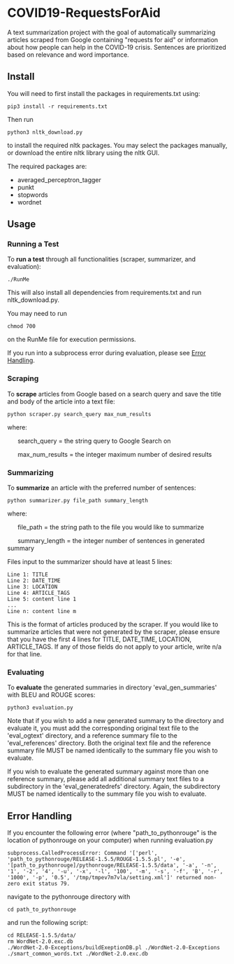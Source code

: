 # COVID19-RequestsForAid

A text summarization project with the goal of automatically summarizing articles scraped from Google containing "requests for aid" or information about how people can help in the COVID-19 crisis. Sentences are prioritized based on relevance and word importance.

## Install

You will need to first install the packages in requirements.txt using:
```
pip3 install -r requirements.txt
```
Then run
```
python3 nltk_download.py
```
to install the required nltk packages. You may select the packages manually, or download the entire nltk library using the nltk GUI.


The required packages are:
- averaged_perceptron_tagger
- punkt
- stopwords
- wordnet          

## Usage

### Running a Test
To **run a test** through all functionalities (scraper, summarizer, and evaluation):
```
./RunMe
```
This will also install all dependencies from requirements.txt and run nltk_download.py.


You may need to run
```
chmod 700
```
on the RunMe file for execution permissions.


If you run into a subprocess error during evaluation, please see [Error Handling](#Error-Handling).




### Scraping
To **scrape** articles from Google based on a search query and save the title and body of the article into a text file:
```
python scraper.py search_query max_num_results
```
where:

&nbsp;&nbsp;&nbsp;&nbsp;&nbsp;&nbsp;search_query = the string query to Google Search on

&nbsp;&nbsp;&nbsp;&nbsp;&nbsp;&nbsp;max_num_results = the integer maximum number of desired results




### Summarizing
To **summarize** an article with the preferred number of sentences:
```
python summarizer.py file_path summary_length
```
where:

&nbsp;&nbsp;&nbsp;&nbsp;&nbsp;&nbsp;file_path = the string path to the file you would like to summarize

&nbsp;&nbsp;&nbsp;&nbsp;&nbsp;&nbsp;summary_length = the integer number of sentences in generated summary



Files input to the summarizer should have at least 5 lines:
```
Line 1: TITLE
Line 2: DATE_TIME
Line 3: LOCATION
Line 4: ARTICLE_TAGS
Line 5: content line 1
...
Line n: content line m
```
This is the format of articles produced by the scraper. If you would like to summarize articles that were not generated by the scraper, please ensure that you have the first 4 lines for TITLE, DATE_TIME, LOCATION, ARTICLE_TAGS. If any of those fields do not apply to your article, write n/a for that line.



### Evaluating
To **evaluate** the generated summaries in directory 'eval_gen_summaries' with BLEU and ROUGE scores:
```
python3 evaluation.py
```
Note that if you wish to add a new generated summary to the directory and evaluate it, you must add the corresponding original text file to the 'eval_ogtext' directory, and a reference summary file to the 'eval_references' directory. Both the original text file and the reference summary file MUST be named identically to the summary file you wish to evaluate.


If you wish to evaluate the generated summary against more than one reference summary, please add all additional summary text files to a subdirectory in the 'eval_generatedrefs' directory. Again, the subdirectory MUST be named identically to the summary file you wish to evaluate.



## Error Handling

If you encounter the following error (where "path_to_pythonrouge" is the location of pythonrouge on your computer) when running evaluation.py
```
subprocess.CalledProcessError: Command '['perl', 'path_to_pythonrouge/RELEASE-1.5.5/ROUGE-1.5.5.pl', '-e', '[path_to_pythonrouge]/pythonrouge/RELEASE-1.5.5/data', '-a', '-n', '1', '-2', '4', '-u', '-x', '-l', '100', '-m', '-s', '-f', 'B', '-r', '1000', '-p', '0.5', '/tmp/tmpev7m7vla/setting.xml']' returned non-zero exit status 79.
```
navigate to the pythonrouge directory with
```
cd path_to_pythonrouge
```
and run the following script:
```
cd RELEASE-1.5.5/data/
rm WordNet-2.0.exc.db
./WordNet-2.0-Exceptions/buildExeptionDB.pl ./WordNet-2.0-Exceptions ./smart_common_words.txt ./WordNet-2.0.exc.db
```
